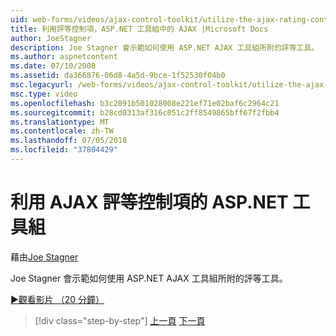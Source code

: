 ```yaml
---
uid: web-forms/videos/ajax-control-toolkit/utilize-the-ajax-rating-control-in-the-aspnet-toolkit
title: 利用評等控制項，ASP.NET 工具組中的 AJAX |Microsoft Docs
author: JoeStagner
description: Joe Stagner 會示範如何使用 ASP.NET AJAX 工具組所附的評等工具。
ms.author: aspnetcontent
ms.date: 07/10/2008
ms.assetid: da366876-06d8-4a5d-9bce-1f52530f04b0
msc.legacyurl: /web-forms/videos/ajax-control-toolkit/utilize-the-ajax-rating-control-in-the-aspnet-toolkit
msc.type: video
ms.openlocfilehash: b3c2091b501028008e221ef71e02baf6c2964c21
ms.sourcegitcommit: b28cd0313af316c051c2ff8549865bff67f2fbb4
ms.translationtype: MT
ms.contentlocale: zh-TW
ms.lasthandoff: 07/05/2018
ms.locfileid: "37804429"
---
```

<a name="utilize-the-ajax-rating-control-in-the-aspnet-toolkit"></a>利用 AJAX 評等控制項的 ASP.NET 工具組
====================
藉由[Joe Stagner](https://github.com/JoeStagner)

Joe Stagner 會示範如何使用 ASP.NET AJAX 工具組所附的評等工具。

[&#9654;觀看影片 （20 分鐘）](https://channel9.msdn.com/Blogs/ASP-NET-Site-Videos/utilize-the-ajax-rating-control-in-the-aspnet-toolkit)

> [!div class="step-by-step"]
> [上一頁](how-do-i-the-ajax-toolkit-reorder-control.md)
> [下一頁](control-extenders.md)
